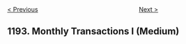 <!--|This file generated by command(leetcode description); DO NOT EDIT.    |-->
<!--+----------------------------------------------------------------------+-->
<!--|@author    openset <openset.wang@gmail.com>                           |-->
<!--|@link      https://github.com/openset                                 |-->
<!--|@home      https://github.com/openset/leetcode                        |-->
<!--+----------------------------------------------------------------------+-->

[< Previous](https://github.com/openset/leetcode/tree/master/problems/critical-connections-in-a-network "Critical Connections in a Network")
　　　　　　　　　　　　　　　　
[Next >](https://github.com/openset/leetcode/tree/master/problems/tournament-winners "Tournament Winners")

## 1193. Monthly Transactions I (Medium)


